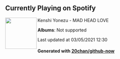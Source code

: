 ## Currently Playing on Spotify

[<img align="left" width="100" src="https://i.scdn.co/image/ab67616d0000b2736f43efbb6ec787cf0eb396a0">](https://open.spotify.com/album/6WJfvLqbR4mE9Tio1Srvq3)

Kenshi Yonezu - MAD HEAD LOVE

**Albums**: Not supported

Last updated at 03/05/2021 12:30

#### Generated with [20chan/github-now](https://github.com/20chan/github-now)


<!--
**20chan/20chan** is a ✨ _special_ ✨ repository because its `README.md` (this file) appears on your GitHub profile.

Here are some ideas to get you started:

- 🔭 I’m currently working on ...
- 🌱 I’m currently learning ...
- 👯 I’m looking to collaborate on ...
- 🤔 I’m looking for help with ...
- 💬 Ask me about ...
- 📫 How to reach me: ...
- 😄 Pronouns: ...
- ⚡ Fun fact: ...
-->
